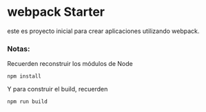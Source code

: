 # webpack Starter

este es proyecto inicial para crear aplicaciones utilizando webpack.

### Notas:
Recuerden reconstruir los módulos de Node

```
npm install
```
Y para construir el build, recuerden
```
npm run build
```
